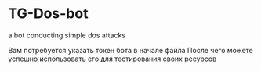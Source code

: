 # TG-Dos-bot
a bot conducting simple dos attacks

Вам потребуется указать токен бота в начале файла
После чего можете успешно использовать его для тестирования своих ресурсов
